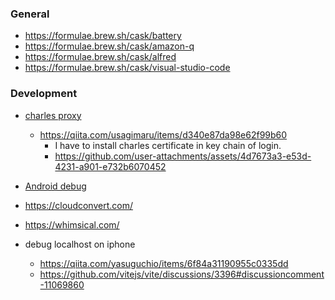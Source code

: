 ### General

- https://formulae.brew.sh/cask/battery
- https://formulae.brew.sh/cask/amazon-q
- https://formulae.brew.sh/cask/alfred
- https://formulae.brew.sh/cask/visual-studio-code

### Development

- [charles proxy](https://www.charlesproxy.com/)

  - https://qiita.com/usagimaru/items/d340e87da98e62f99b60
    - I have to install charles certificate in key chain of login.
    - https://github.com/user-attachments/assets/4d7673a3-e53d-4231-a901-e732b6070452

- [Android debug](https://techblog.istyle.co.jp/archives/6078)

- https://cloudconvert.com/
- https://whimsical.com/

- debug localhost on iphone
  - https://qiita.com/yasuguchio/items/6f84a31190955c0335dd
  - https://github.com/vitejs/vite/discussions/3396#discussioncomment-11069860
